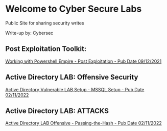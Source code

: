 # Welcome to Cyber Secure Labs

Public Site for sharing security writes

Write-up by: Cybersec

## Post Exploitation Toolkit:

[Working with Powershell Empire - Post Exploitation - Pub Date 09/12/2021](./README_.md)

## Active Directory LAB: Offensive Security
[Active Directory Vulnerable LAB Setup - MSSQL Setup - Pub Date 02/11/2022](./Active_Directory_LAB_MSSQL.md)


## Active Directory LAB: ATTACKS
[Active Directory LAB Offensive - Passing-the-Hash - Pub Date 02/11/2022](./ActiveDirectory/pthlab/LAB/Active%20Directory%20LAB%20-%20Passing%20the%20hash%20-%20v04%20bc76fa23a2294ad68108a617ea36d3af.html)


